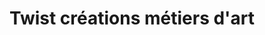 ---
title: "Twist créations métiers d'art"
url: /saguenay/twist-creations-metiers-dart/
shop: Kleidung
---